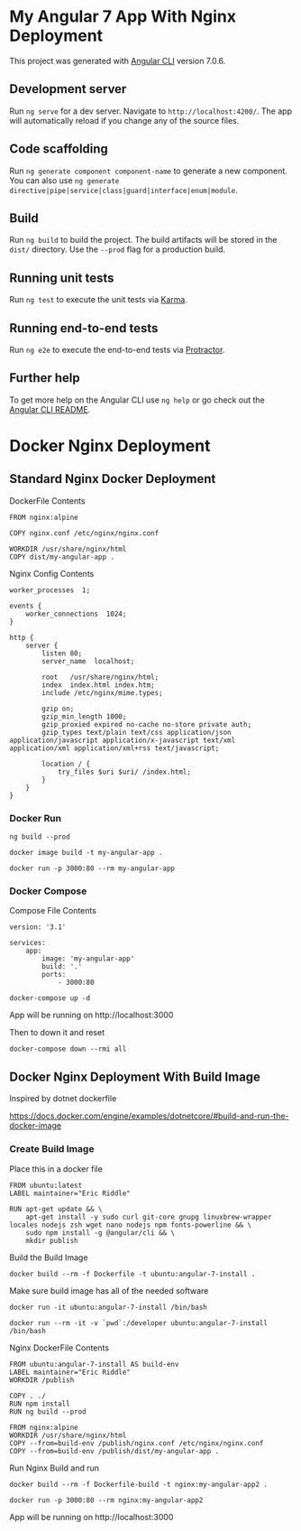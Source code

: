 # My Angular 7 App With Nginx Deployment

This project was generated with [Angular CLI](https://github.com/angular/angular-cli) version 7.0.6.

## Development server

Run `ng serve` for a dev server. Navigate to `http://localhost:4200/`. The app will automatically reload if you change any of the source files.

## Code scaffolding

Run `ng generate component component-name` to generate a new component. You can also use `ng generate directive|pipe|service|class|guard|interface|enum|module`.

## Build

Run `ng build` to build the project. The build artifacts will be stored in the `dist/` directory. Use the `--prod` flag for a production build.

## Running unit tests

Run `ng test` to execute the unit tests via [Karma](https://karma-runner.github.io).

## Running end-to-end tests

Run `ng e2e` to execute the end-to-end tests via [Protractor](http://www.protractortest.org/).

## Further help

To get more help on the Angular CLI use `ng help` or go check out the [Angular CLI README](https://github.com/angular/angular-cli/blob/master/README.md).


# Docker Nginx Deployment

## Standard Nginx Docker Deployment

DockerFile Contents

```
FROM nginx:alpine

COPY nginx.conf /etc/nginx/nginx.conf

WORKDIR /usr/share/nginx/html
COPY dist/my-angular-app .
```
Nginx Config Contents
```
worker_processes  1;

events {
    worker_connections  1024;
}

http {
    server {
        listen 80;
        server_name  localhost;

        root   /usr/share/nginx/html;
        index  index.html index.htm;
        include /etc/nginx/mime.types;

        gzip on;
        gzip_min_length 1000;
        gzip_proxied expired no-cache no-store private auth;
        gzip_types text/plain text/css application/json application/javascript application/x-javascript text/xml application/xml application/xml+rss text/javascript;

        location / {
            try_files $uri $uri/ /index.html;
        }
    }
}
```

### Docker Run
```
ng build --prod

docker image build -t my-angular-app .

docker run -p 3000:80 --rm my-angular-app
```

### Docker Compose

Compose File Contents
```
version: '3.1'

services:
    app:
        image: 'my-angular-app'
        build: '.'
        ports:
            - 3000:80
```

```
docker-compose up -d
```

App will be running on http://localhost:3000

Then to down it and reset

```
docker-compose down --rmi all
```

## Docker Nginx Deployment With Build Image

Inspired by dotnet dockerfile

https://docs.docker.com/engine/examples/dotnetcore/#build-and-run-the-docker-image


### Create Build Image

Place this in a docker file
```
FROM ubuntu:latest
LABEL maintainer="Eric Riddle"

RUN apt-get update && \
    apt-get install -y sudo curl git-core gnupg linuxbrew-wrapper locales nodejs zsh wget nano nodejs npm fonts-powerline && \
    sudo npm install -g @angular/cli && \
    mkdir publish
```

Build the Build Image
```
docker build --rm -f Dockerfile -t ubuntu:angular-7-install .
```
Make sure build image has all of the needed software
```
docker run -it ubuntu:angular-7-install /bin/bash

docker run --rm -it -v `pwd`:/developer ubuntu:angular-7-install /bin/bash
```

Nginx DockerFile Contents

```
FROM ubuntu:angular-7-install AS build-env
LABEL maintainer="Eric Riddle"
WORKDIR /publish

COPY . ./
RUN npm install
RUN ng build --prod

FROM nginx:alpine
WORKDIR /usr/share/nginx/html
COPY --from=build-env /publish/nginx.conf /etc/nginx/nginx.conf
COPY --from=build-env /publish/dist/my-angular-app .
```


Run Nginx Build and run
```
docker build --rm -f Dockerfile-build -t nginx:my-angular-app2 .

docker run -p 3000:80 --rm nginx:my-angular-app2
```

App will be running on http://localhost:3000



